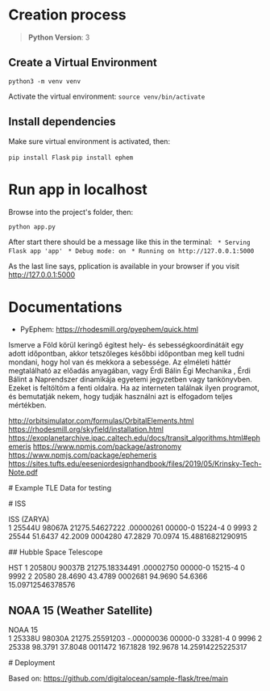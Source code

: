 # Creation process

>**Python Version**: 3

## Create a Virtual Environment
`python3 -m venv venv`

Activate the virtual environment:
`source venv/bin/activate`

## Install dependencies
Make sure virtual environment is activated, then:

`pip install Flask`
`pip install ephem`

# Run app in localhost
Browse into the project's folder, then:

`python app.py`

After start there should be a message like this in the terminal:
` * Serving Flask app 'app'`
` * Debug mode: on`
` * Running on http://127.0.0.1:5000`

As the last line says, pplication is available in your browser if you visit http://127.0.0.1:5000

# Documentations
- PyEphem: https://rhodesmill.org/pyephem/quick.html

Ismerve a Föld körül keringő égitest hely- és sebességkoordinátáit egy adott időpontban, akkor tetszőleges későbbi időpontban meg kell tudni mondani, hogy hol van és mekkora a sebessége. Az elméleti háttér megtalálható az előadás anyagában, vagy Érdi Bálin Égi Mechanika , Érdi Bálint a Naprendszer dinamikája egyetemi jegyzetben vagy tankönyvben. Ezeket is feltöltöm a fenti oldalra. Ha az interneten találnak ilyen programot, és bemutatják nekem, hogy tudják használni azt is elfogadom teljes mértékben.

http://orbitsimulator.com/formulas/OrbitalElements.html
https://rhodesmill.org/skyfield/installation.html
https://exoplanetarchive.ipac.caltech.edu/docs/transit_algorithms.html#ephemeris
https://www.npmjs.com/package/astronomy
https://www.npmjs.com/package/ephemeris
https://sites.tufts.edu/eeseniordesignhandbook/files/2019/05/Krinsky-Tech-Note.pdf 

# Example TLE Data for testing

# ISS

ISS (ZARYA)             
1 25544U 98067A   21275.54627222  .00000261  00000-0  15224-4 0  9993
2 25544  51.6437  42.2009 0004280  47.2829  70.0974 15.48816821290915

## Hubble Space Telescope

HST
1 20580U 90037B   21275.18334491  .00002750  00000-0  15215-4 0  9992
2 20580  28.4690  43.4789 0002681  94.9690  54.6366 15.09712546378576

## NOAA 15 (Weather Satellite)

NOAA 15                  
1 25338U 98030A   21275.25591203 -.00000036  00000-0  33281-4 0  9996
2 25338  98.3791  37.8048 0011472 167.1828 192.9678 14.25914225225317

# Deployment

Based on: https://github.com/digitalocean/sample-flask/tree/main